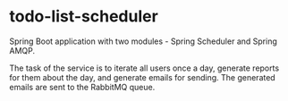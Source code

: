 # todo-list-scheduler

Spring Boot application with two modules - Spring Scheduler and Spring AMQP.

The task of the service is to iterate all users once a day, generate reports for them about the day, and generate emails for sending. The generated emails are sent to the RabbitMQ queue.
